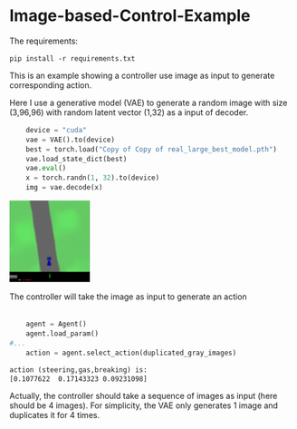 # Image-based-Control-Example


The requirements:

```
pip install -r requirements.txt

```
This is an example showing a controller use image as input to generate corresponding action.

Here I use a generative model (VAE) to generate a random image with size (3,96,96) with random latent vector (1,32) as a input of decoder.

```python
    device = "cuda"
    vae = VAE().to(device)
    best = torch.load("Copy of Copy of real_large_best_model.pth")
    vae.load_state_dict(best)
    vae.eval()
    x = torch.randn(1, 32).to(device)
    img = vae.decode(x)
```

![Local Image](img.png)


The controller will take the image as input to generate an action

```python

    agent = Agent()
    agent.load_param()
#...
    action = agent.select_action(duplicated_gray_images)


```


```
action (steering,gas,breaking) is: 
[0.1077622  0.17143323 0.09231098]
```


Actually, the controller should take a sequence of images as input (here should be 4 images). For simplicity, the VAE only generates 1 image and duplicates it for 4 times.
